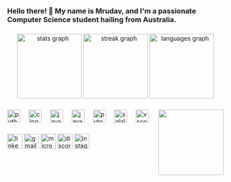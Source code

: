 <h3 align="left">Hello there! 👋 My name is Mrudav, and I'm a passionate Computer Science student hailing from Australia.</h3>

###

<div align="center">
  <img src="https://github-readme-stats.vercel.app/api?username=Mrudav19&hide_title=false&hide_rank=true&show_icons=true&include_all_commits=true&count_private=true&disable_animations=false&theme=vision-friendly-dark&locale=en&hide_border=false" height="150" alt="stats graph"  />
  <img src="https://streak-stats.demolab.com?user=Mrudav19&locale=en&mode=weekly&theme=vision-friendly-dark&hide_border=false&border_radius=5" height="150" alt="streak graph"  />
  <img src="https://github-readme-stats.vercel.app/api/top-langs?username=MRsP-S&locale=en&hide_title=false&layout=compact&card_width=320&langs_count=5&theme=vision-friendly-dark&hide_border=false" height="150" alt="languages graph"  />
</div>

###

<img align="right" height="152" src="https://media3.giphy.com/media/8dPbkqUb2p5XTvIXLx/giphy.webp?cid=ecf05e47bskgf319e1c552ipknmuj3jex0pv0bm0yi91sww8&ep=v1_gifs_search&rid=giphy.webp&ct=g"  />

###

<div align="left">
  <img src="https://cdn.jsdelivr.net/gh/devicons/devicon/icons/python/python-original.svg" height="30" alt="python logo"  />
  <img width="12" />
  <img src="https://cdn.jsdelivr.net/gh/devicons/devicon/icons/c/c-original.svg" height="30" alt="c logo"  />
  <img width="12" />
  <img src="https://cdn.jsdelivr.net/gh/devicons/devicon/icons/java/java-original.svg" height="30" alt="java logo"  />
  <img width="12" />
  <img src="https://cdn.jsdelivr.net/gh/devicons/devicon/icons/javascript/javascript-original.svg" height="30" alt="javascript logo"  />
  <img width="12" />
  <img src="https://cdn.jsdelivr.net/gh/devicons/devicon/icons/pytorch/pytorch-original.svg" height="30" alt="pytorch logo"  />
  <img width="12" />
  <img src="https://cdn.jsdelivr.net/gh/devicons/devicon/icons/sqlalchemy/sqlalchemy-original.svg" height="30" alt="sqlalchemy logo"  />
  <img width="12" />
  <img src="https://cdn.jsdelivr.net/gh/devicons/devicon/icons/vscode/vscode-original.svg" height="30" alt="vscode logo"  />
</div>

###

<div align="left">
  <img src="https://img.shields.io/static/v1?message=LinkedIn&logo=linkedin&label=&color=0077B5&logoColor=white&labelColor=&style=for-the-badge" height="35" alt="linkedin logo"  />
  <img src="https://img.shields.io/static/v1?message=Gmail&logo=gmail&label=&color=D14836&logoColor=white&labelColor=&style=for-the-badge" height="35" alt="gmail logo"  />
  <img src="https://img.shields.io/static/v1?message=Outlook&logo=microsoft-outlook&label=&color=0078D4&logoColor=white&labelColor=&style=for-the-badge" height="35" alt="microsoft-outlook logo"  />
  <img src="https://img.shields.io/static/v1?message=Discord&logo=discord&label=&color=7289DA&logoColor=white&labelColor=&style=for-the-badge" height="35" alt="discord logo"  />
  <img src="https://img.shields.io/static/v1?message=Instagram&logo=instagram&label=&color=E4405F&logoColor=white&labelColor=&style=for-the-badge" height="35" alt="instagram logo"  />
</div>
